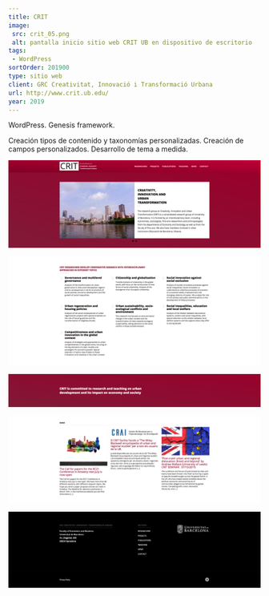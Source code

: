 ```yaml
---
title: CRIT
image:
 src: crit_05.png
 alt: pantalla inicio sitio web CRIT UB en dispositivo de escritorio
tags:
 - WordPress
sortOrder: 201900
type: sitio web
client: GRC Creativitat, Innovació i Transformació Urbana
url: http://www.crit.ub.edu/
year: 2019
---
```


WordPress. Genesis framework.

Creación tipos de contenido y taxonomías personalizadas. Creación de campos personalizados. Desarrollo de tema a medida.

![pantalla inicial presentacion carousel](../../assets/images-projects/crit_00.png)

![pantalla inicial presentacion areas investigacion texto](../../assets/images-projects/crit_01.png)

![pantalla inicial seccion definicion crit texto](../../assets/images-projects/crit_02.png)

![pantalla inicial seccion noticias](../../assets/images-projects/crit_03.png)

![detalle pie de pagina](../../assets/images-projects/crit_04.png)
